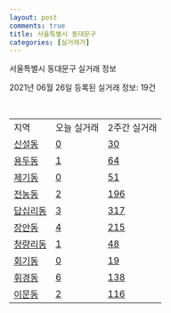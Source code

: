 ```yaml
---
layout: post
comments: true
title: 서울특별시 동대문구
categories: [실거래가]
---
```


서울특별시 동대문구 실거래 정보

2021년 06월 26일 등록된 실거래 정보: 19건

<script type="text/javascript">
  google.charts.load('current', {'packages':['corechart']});
  google.charts.setOnLoadCallback(drawChart);

  function drawChart() {
    var data = google.visualization.arrayToDataTable([['거래일', '매매', '전월세', '전매'], ['2021-02', 0, 23, 0], ['2021-03', 9, 102, 0], ['2021-04', 98, 215, 0], ['2021-05', 178, 343, 1], ['2021-06', 20, 205, 0]]);

    var options = {
      title: '최근 유형별 거래량 추이',
      legend: { position: 'bottom' }
    };

    var chart = new google.visualization.LineChart(document.getElementById('columnchart_material'));
    chart.draw(data, (options));
  }
</script>

<div id="columnchart_material" style="width: 450px; margin-left: -35px"></div>
<br>
<table class="sortable">
  <tr>
    <td>지역</td>
    <td>오늘 실거래</td>
    <td>2주간 실거래</td>
  </tr>

  
  <tr class="item">
    <td><a href="1123010100.html">신설동</a></td>
    <td><a href="1123010100.html">0</a></td>
    <td><a href="1123010100.html">30</a></td>
  </tr>
    

  <tr class="item">
    <td><a href="1123010200.html">용두동</a></td>
    <td><a href="1123010200.html">1</a></td>
    <td><a href="1123010200.html">64</a></td>
  </tr>
    

  <tr class="item">
    <td><a href="1123010300.html">제기동</a></td>
    <td><a href="1123010300.html">0</a></td>
    <td><a href="1123010300.html">51</a></td>
  </tr>
    

  <tr class="item">
    <td><a href="1123010400.html">전농동</a></td>
    <td><a href="1123010400.html">2</a></td>
    <td><a href="1123010400.html">196</a></td>
  </tr>
    

  <tr class="item">
    <td><a href="1123010500.html">답십리동</a></td>
    <td><a href="1123010500.html">3</a></td>
    <td><a href="1123010500.html">317</a></td>
  </tr>
    

  <tr class="item">
    <td><a href="1123010600.html">장안동</a></td>
    <td><a href="1123010600.html">4</a></td>
    <td><a href="1123010600.html">215</a></td>
  </tr>
    

  <tr class="item">
    <td><a href="1123010700.html">청량리동</a></td>
    <td><a href="1123010700.html">1</a></td>
    <td><a href="1123010700.html">48</a></td>
  </tr>
    

  <tr class="item">
    <td><a href="1123010800.html">회기동</a></td>
    <td><a href="1123010800.html">0</a></td>
    <td><a href="1123010800.html">19</a></td>
  </tr>
    

  <tr class="item">
    <td><a href="1123010900.html">휘경동</a></td>
    <td><a href="1123010900.html">6</a></td>
    <td><a href="1123010900.html">138</a></td>
  </tr>
    

  <tr class="item">
    <td><a href="1123011000.html">이문동</a></td>
    <td><a href="1123011000.html">2</a></td>
    <td><a href="1123011000.html">116</a></td>
  </tr>
    


</table>


    